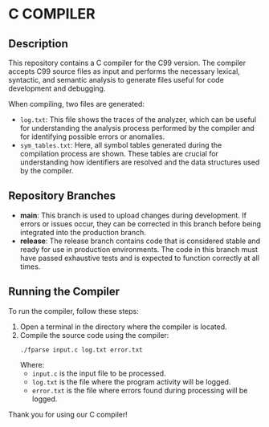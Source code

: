 # C COMPILER

## Description

This repository contains a C compiler for the C99 version. The compiler accepts C99 source files as input and performs the necessary lexical, syntactic, and semantic analysis to generate files useful for code development and debugging.

When compiling, two files are generated:
- `log.txt`: This file shows the traces of the analyzer, which can be useful for understanding the analysis process performed by the compiler and for identifying possible errors or anomalies.
- `sym_tables.txt`: Here, all symbol tables generated during the compilation process are shown. These tables are crucial for understanding how identifiers are resolved and the data structures used by the compiler.

## Repository Branches
- **main**: This branch is used to upload changes during development. If errors or issues occur, they can be corrected in this branch before being integrated into the production branch.
- **release**: The release  branch contains code that is considered stable and ready for use in production environments. The code in this branch must have passed exhaustive tests and is expected to function correctly at all times.

## Running the Compiler
To run the compiler, follow these steps:
1. Open a terminal in the directory where the compiler is located.
2. Compile the source code using the compiler:
    ```
    ./fparse input.c log.txt error.txt
    ```
    Where:
    - `input.c`  is the input file to be processed.
    - `log.txt` is the file where the program activity will be logged.
    - `error.txt` is the file where errors found during processing will be logged.

Thank you for using our C compiler!